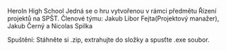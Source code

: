 HeroIn High School
Jedná se o hru vytvořenou v rámci předmětu Řízení projektů na SPŠT. Členové týmu: Jakub Libor Fejta(Projektový manažer), Jakub Černý a Nicolas Spilka

Spuštění: Stáhněte si .zip, extrahujte do složky a spusťte .exe soubor.

